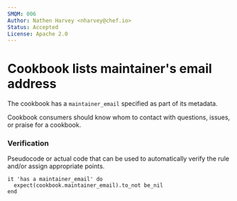 ```yaml
---
SMQM: 006
Author: Nathen Harvey <nharvey@chef.io>
Status: Accepted
License: Apache 2.0
---
```


# Cookbook lists maintainer's email address

The cookbook has a `maintainer_email` specified as part of its metadata.

Cookbook consumers should know whom to contact with questions, issues, or praise for a cookbook.

### Verification

Pseudocode or actual code that can be used to automatically verify the rule and/or assign appropriate points.

    it 'has a maintainer_email' do
      expect(cookbook.maintainer_email).to_not be_nil
    end
